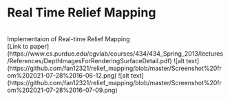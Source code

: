 # Real Time Relief Mapping
<br />
Implementaion of Real-time Relief Mapping
<br />
[Link to paper](https://www.cs.purdue.edu/cgvlab/courses/434/434_Spring_2013/lectures/References/DepthImagesForRenderingSurfaceDetail.pdf)
![alt text](https://github.com/fan12321/relief_mapping/blob/master/Screenshot%20from%202021-07-28%2016-06-12.png)
![alt text](https://github.com/fan12321/relief_mapping/blob/master/Screenshot%20from%202021-07-28%2016-07-09.png)
